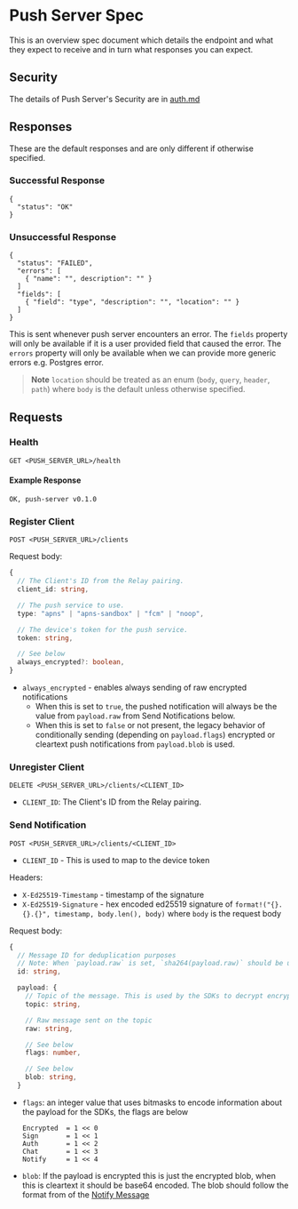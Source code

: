 # Push Server Spec

This is an overview spec document which details the endpoint and what they expect to receive and in turn what responses
you can expect.

## Security

The details of Push Server's Security are in [auth.md](./auth.md)

## Responses

These are the default responses and are only different if otherwise specified.

### Successful Response

```
{
  "status": "OK"
}
```

### Unsuccessful Response

```
{
  "status": "FAILED",
  "errors": [
    { "name": "", description": "" }
  ]
  "fields": [
    { "field": "type", "description": "", "location": "" }
  ]
}
```

This is sent whenever push server encounters an error. 
The `fields` property will only be available if it is a user provided field that caused the error. 
The `errors` property will only be available when we can provide more generic errors e.g. Postgres error.

> **Note** `location` should be treated as an enum (`body`, `query`, `header`, `path`) where `body` is the
> default unless otherwise specified.

## Requests

### Health

```
GET <PUSH_SERVER_URL>/health
```

#### Example Response

```
OK, push-server v0.1.0
```

### Register Client

```
POST <PUSH_SERVER_URL>/clients
```

Request body:
```typescript
{
  // The Client's ID from the Relay pairing.
  client_id: string,

  // The push service to use.
  type: "apns" | "apns-sandbox" | "fcm" | "noop",

  // The device's token for the push service.
  token: string,

  // See below
  always_encrypted?: boolean,
}
```

- `always_encrypted` - enables always sending of raw encrypted notifications
  - When this is set to `true`, the pushed notification will always be the value from `payload.raw` from Send Notifications below.
  - When this is set to `false` or not present, the legacy behavior of conditionally sending (depending on `payload.flags`) encrypted or cleartext push notifications from `payload.blob` is used.

### Unregister Client

```
DELETE <PUSH_SERVER_URL>/clients/<CLIENT_ID>
```

- `CLIENT_ID`: The Client's ID from the Relay pairing.

### Send Notification

```
POST <PUSH_SERVER_URL>/clients/<CLIENT_ID>
```

- `CLIENT_ID` - This is used to map to the device token

Headers:
- `X-Ed25519-Timestamp` - timestamp of the signature
- `X-Ed25519-Signature` - hex encoded ed25519 signature of `format!("{}.{}.{}", timestamp, body.len(), body)` where `body` is the request body

Request body:
```typescript
{
  // Message ID for deduplication purposes
  // Note: When `payload.raw` is set, `sha264(payload.raw)` should be used as the Message ID instead
  id: string,

  payload: {
    // Topic of the message. This is used by the SDKs to decrypt encrypted payloads on the client side
    topic: string,

    // Raw message sent on the topic
    raw: string,

    // See below
    flags: number,

    // See below
    blob: string,
  }
```

- `flags`: an integer value that uses bitmasks to encode information about the payload for the SDKs, the flags are below
  ```
  Encrypted  = 1 << 0
  Sign       = 1 << 1
  Auth       = 1 << 2
  Chat       = 1 << 3
  Notify     = 1 << 4
  ```
- `blob`: If the payload is encrypted this is just the encrypted blob, when this is cleartext it should be base64 encoded. The blob should follow the format from of the [Notify Message](https://specs.walletconnect.com/2.0/specs/clients/notify/data-structures#notify-message)
